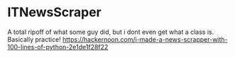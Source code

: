 # ITNewsScraper
A total ripoff of what some guy did, but i dont even get what a class is. Basically practice! https://hackernoon.com/i-made-a-news-scrapper-with-100-lines-of-python-2e1de1f28f22
